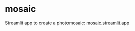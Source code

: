 # mosaic

Streamlit app to create a photomosaic: [mosaic.streamlit.app](https://mosaic.streamlit.app/)